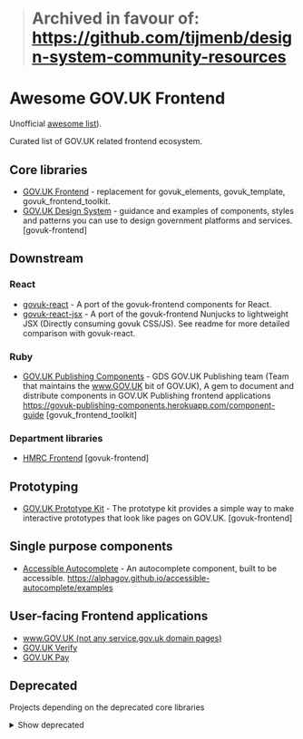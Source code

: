 > # Archived in favour of: https://github.com/tijmenb/design-system-community-resources

# Awesome GOV.UK Frontend

Unofficial [awesome list](https://github.com/sindresorhus/awesome)).

Curated list of GOV.UK related frontend ecosystem.

## Core libraries
- [GOV.UK Frontend](https://github.com/alphagov/govuk-frontend) - replacement for govuk_elements, govuk_template, govuk_frontend_toolkit.
- [GOV.UK Design System](https://github.com/alphagov/govuk-design-system) - guidance and examples of components, styles and patterns you can use to design government platforms and services. [govuk-frontend]

## Downstream

### React
- [govuk-react](https://github.com/govuk-react/govuk-react#readme) - A port of the govuk-frontend components for React.
- [govuk-react-jsx](https://github.com/surevine/govuk-react-jsx) - A port of the govuk-frontend Nunjucks to lightweight JSX (Directly consuming govuk CSS/JS). See readme for more detailed comparison with govuk-react.

### Ruby
- [GOV.UK Publishing Components](https://github.com/alphagov/govuk_publishing_components) - GDS GOV.UK Publishing team (Team that maintains the www.GOV.UK bit of GOV.UK), A gem to document and distribute components in GOV.UK Publishing frontend applications  https://govuk-publishing-components.herokuapp.com/component-guide [govuk_frontend_toolkit]

### Department libraries
- [HMRC Frontend](https://github.com/hmrc/hmrc-frontend) [govuk-frontend]

## Prototyping
- [GOV.UK Prototype Kit](https://github.com/alphagov/govuk_prototype_kit) - The prototype kit provides a simple way to make interactive prototypes that look like pages on GOV.UK. [govuk-frontend]

## Single purpose components
- [Accessible Autocomplete](https://github.com/alphagov/accessible-autocomplete) - An autocomplete component, built to be accessible. https://alphagov.github.io/accessible-autocomplete/examples

## User-facing Frontend applications
- [www.GOV.UK (not any service.gov.uk domain pages)](https://docs.publishing.service.gov.uk/#frontend-apps)
- [GOV.UK Verify](https://github.com/alphagov/verify-frontend)
- [GOV.UK Pay](https://github.com/alphagov/pay-frontend)

  
## Deprecated

Projects depending on the deprecated core libraries

<details>
<summary>Show deprecated</summary>

### Core libraries
- [GOV.UK Elements](https://github.com/alphagov/govuk_elements) - GOV.UK Elements form the building blocks from which all pages are made. https://govuk-elements.herokuapp.com/
  - [sass](https://www.npmjs.com/package/govuk-elements-sass)
- [GOV.UK Template](https://github.com/alphagov/govuk_template) - Packaging of a template containing the GOV.UK header and footer, and associated assets. http://alphagov.github.io/govuk_template/
  - [jinja](https://github.com/alphagov/govuk_template_jinja), [ejs](https://github.com/alphagov/govuk_template_ejs), [mustache](https://github.com/alphagov/govuk_template_mustache)
- [GOV.UK Frontend Toolkit](https://github.com/alphagov/govuk_frontend_toolkit) - Generic tools and helpers for building GDS front-end apps
  - [gem](https://github.com/alphagov/govuk_frontend_toolkit_gem), [npm](https://github.com/alphagov/govuk_frontend_toolkit_npm), [composer](https://github.com/PurpleBooth/govuk_frontend_toolkit_composer)

#### Ruby
- [GovukElementsFormBuilder](https://github.com/ministryofjustice/govuk_elements_form_builder) - Form builder helper methods to develop GOV.UK elements styled applications in Ruby on Rails https://govuk-elements-rails-guide.herokuapp.com/ [govuk_elements_rails, govuk_frontend_toolkit]
- [Jekyll theme](https://github.com/frankieroberto/govuk-jekyll-theme)

### AngularJS
- [Single Page Platform Development Kit (PDK)](https://github.com/CJSCommonPlatform/govuk_single_page_pdk) - This Platform development kit includes and extends the GDS GOV.UK packages for developing citizen and business facing services as a platform. [govuk-elements-sass, govuk_template_mustache]

### Marko
- [govuk-elements-marko](https://github.com/gunjam/govuk-elements-marko) - A set of Marko components implementing GOV.UK elements.

### Nunjucks
- [govuk-elements-nunjucks](https://github.com/htmlandbacon/govuk-elements-nunjucks) - This includes a selection form macros from GOV.UK elements, these are using nunjucks.
- [trade-elements](https://github.com/uktrade/trade-elements) - Front end pattern library for Department of International Trade [govuk-elements-sass, govuk_frontend_toolkit]

### Jinja

- [Digital Marketplace frontend toolkit](https://github.com/alphagov/digitalmarketplace-frontend-toolkit) - Front end toolkit for the Digital Marketplace http://alphagov.github.io/digitalmarketplace-frontend-toolkit/
  
### Django
- [Django GOV.UK Template](https://github.com/ministryofjustice/django-govuk-template) - Django app that builds `template` and `elements` components from the Government Digital Services style guide

### Components
- [Accordion component](https://github.com/frankieroberto/accordion) a stand-alone extraction of the accordion component

### Other

- [IPO Assets](https://github.com/intellectual-property-office/Assets) - This project is used to build the UK Intellectual Property Office frontend UI styling. [govuk-elements-sass, govuk_template_ejs]
- [HMRC Assets frontend](https://github.com/hmrc/assets-frontend) - Shared static assets for frontends on the Multichannel Digital Tax Platform http://hmrc.github.io/assets-frontend [govuk-elements-sass, govuk_frontend_toolkit, govuk_template]

</details>
